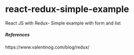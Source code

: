 # react-redux-simple-example
React JS with Redux-  Simple example with form and list

<h5>References</h5>
https://www.valentinog.com/blog/redux/
